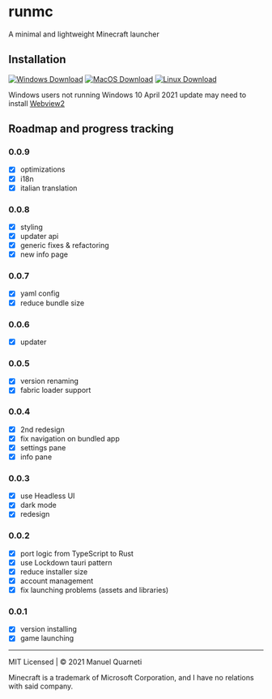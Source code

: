 # runmc

A minimal and lightweight Minecraft launcher

## Installation

[![Windows Download](https://img.shields.io/badge/Windows-Download-0078D6?logo=windows)](https://github.com/mq1/runmc/releases/latest/download/runmc_0.0.8_x64.msi.zip)
[![MacOS Download](https://img.shields.io/badge/MacOS-Download-000000?logo=macos)](https://github.com/mq1/runmc/releases/latest/download/runmc.app.tar.gz)
[![Linux Download](https://img.shields.io/badge/Linux-Download-FCC624?logo=linux&logoColor=white)](https://github.com/mq1/runmc/releases/latest/download/runmc_0.0.8_amd64.AppImage.tar.gz)

Windows users not running Windows 10 April 2021 update may need to install [Webview2](https://go.microsoft.com/fwlink/p/?LinkId=2124703)

## Roadmap and progress tracking

### 0.0.9

- [x] optimizations
- [x] i18n
- [x] italian translation

### 0.0.8

- [x] styling
- [x] updater api
- [x] generic fixes & refactoring
- [x] new info page

### 0.0.7

- [x] yaml config
- [x] reduce bundle size

### 0.0.6

- [x] updater

### 0.0.5

- [x] version renaming
- [x] fabric loader support

### 0.0.4

- [x] 2nd redesign
- [x] fix navigation on bundled app
- [x] settings pane
- [x] info pane

### 0.0.3

- [x] use Headless UI
- [x] dark mode
- [x] redesign

### 0.0.2

- [x] port logic from TypeScript to Rust
- [x] use Lockdown tauri pattern
- [x] reduce installer size
- [x] account management
- [x] fix launching problems (assets and libraries)

### 0.0.1

- [x] version installing
- [x] game launching

---

MIT Licensed | © 2021 Manuel Quarneti

Minecraft is a trademark of Microsoft Corporation, and I have no relations with said company.

